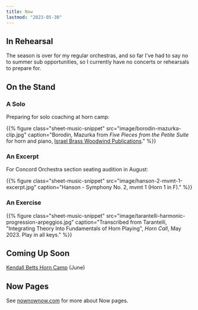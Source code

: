 ```yaml
---
title: Now
lastmod: "2023-05-30"
---
```


## In Rehearsal

The season is over for my regular orchestras, and so far I've had to say no to summer sub opportunities, so I currently have no concerts or rehearsals to prepare for.

## On the Stand

### A Solo

Preparing for solo coaching at horn camp:

{{% figure class="sheet-music-snippet"
  src="image/borodin-mazurka-clip.jpg" 
  caption="Borodin, Mazurka from _Five Pieces from the Petite Suite_ for horn and piano, [Israel Brass Woodwind Publications](https://ortav.com)."
%}}

### An Excerpt

For Concord Orchestra section seating audition in August:

{{% figure class="sheet-music-snippet"
  src="image/hanson-2-mvmt-1-excerpt.jpg" 
  caption="Hanson - Symphony No. 2, mvmt 1 (Horn 1 in F)."
%}}

### An Exercise

{{% figure class="sheet-music-snippet"
  src="image/tarantelli-harmonic-progression-arpeggios.jpg" 
  caption="Transcribed from Tarantelli, \"Integrating Theory Into Fundamentals of Horn Playing\", _Horn Call_, May 2023. Play in all keys."
%}}

## Coming Up Soon

[Kendall Betts Horn Camp](https://horncamp.org) (June)

## Now Pages

See [nownownow.com](https://nownownow.com) for more about Now pages.